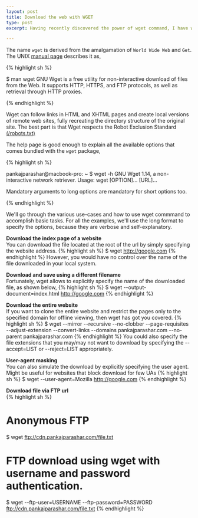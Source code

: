 ```yaml
---
layout: post
title: Download the web with WGET
type: post
excerpt: Having recently discovered the power of wget command, I have written this article to remind myself the various ways we could use this command to download the world wide web.

---
```


The name `wget` is derived from the amalgamation of `World Wide Web` and `Get`. The UNIX [manual page](http://unixhelp.ed.ac.uk/CGI/man-cgi?wget) describes it as,

{% highlight sh %}

$ man wget
GNU Wget is a free utility for non-interactive download of files from
the Web. It supports HTTP, HTTPS, and FTP protocols, as well as retrieval
through HTTP proxies.

{% endhighlight %}

Wget can follow links in HTML and XHTML pages and create local versions
of remote web sites, fully recreating the directory structure of the
original site. The best part is that Wget respects the Robot Exclusion Standard [(/robots.txt)](/robots.txt)

The help page is good enough to explain all the available options that comes bundled with the `wget` package,

{% highlight sh %}

pankajparashar@macbook-pro: ~
$ wget -h
GNU Wget 1.14, a non-interactive network retriever.
Usage: wget [OPTION]... [URL]...

Mandatory arguments to long options are mandatory for short options too.

{% endhighlight %}

We'll go through the various use-cases and how to use wget commmand to accomplish basic tasks. For all the examples, we'll use the long format to specify the options, because they are verbose and self-explanatory.

**Download the index page of a website**  
You can download the file located at the root of the url by simply specifying the website address.
{% highlight sh %}
$ wget http://google.com
{% endhighlight %}
However, you would have no control over the name of the file downloaded in your local system.

**Download and save using a different filename**  
Fortunately, wget allows to explicitly specify the name of the downloaded file, as shown below,
{% highlight sh %}
$ wget --output-document=index.html http://google.com
{% endhighlight %}

**Download the entire website**  
If you want to clone the entire website and restrict the pages only to the specified domain for offline viewing, then wget has got you covered.
{% highlight sh %}
$ wget --mirror --recursive --no-clobber --page-requisites --adjust-extension --convert-links --domains pankajparashar.com --no-parent pankajparashar.com
{% endhighlight %}
You could also specify the file extensions that you may/may not want to download by specifying the --accept=LIST or --reject=LIST appropriately.

**User-agent masking**  
You can also simulate the download by explicitly specifying the user agent. Might be useful for websites that block download for few UAs
{% highlight sh %}
$ wget --user-agent=Mozilla http://google.com
{% endhighlight %}

**Download file via FTP url**  
{% highlight sh %}
# Anonymous FTP
$ wget ftp://cdn.pankajparashar.com/file.txt

# FTP download using wget with username and password authentication.
$ wget --ftp-user=USERNAME --ftp-password=PASSWORD ftp://cdn.pankajparashar.com/file.txt
{% endhighlight %}
